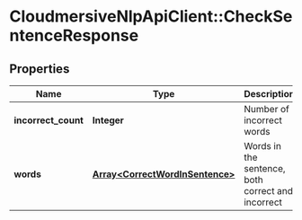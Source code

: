 # CloudmersiveNlpApiClient::CheckSentenceResponse

## Properties
Name | Type | Description | Notes
------------ | ------------- | ------------- | -------------
**incorrect_count** | **Integer** | Number of incorrect words | [optional] 
**words** | [**Array&lt;CorrectWordInSentence&gt;**](CorrectWordInSentence.md) | Words in the sentence, both correct and incorrect | [optional] 


